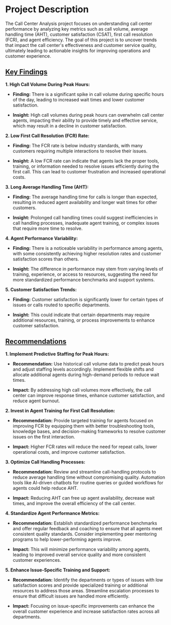 # Project Description
The Call Center Analysis project focuses on understanding call center performance by analyzing key metrics such as call volume, average handling time (AHT), customer satisfaction (CSAT), first call resolution (FCR), and agent efficiency. The goal of this project is to uncover trends that impact the call center's effectiveness and customer service quality, ultimately leading to actionable insights for improving operations and customer experience.

## <u>**Key Findings**</u>
**1. High Call Volume During Peak Hours:**

- **Finding:** There is a significant spike in call volume during specific hours of the day, leading to increased wait times and lower customer satisfaction.
  
- **Insight:** High call volumes during peak hours can overwhelm call center agents, impacting their ability to provide timely and effective service, which may result in a decline in customer satisfaction.

**2. Low First Call Resolution (FCR) Rate:**

- **Finding:** The FCR rate is below industry standards, with many customers requiring multiple interactions to resolve their issues.
  
- **Insight:** A low FCR rate can indicate that agents lack the proper tools, training, or information needed to resolve issues efficiently during the first call. This can lead to customer frustration and increased operational costs.

**3. Long Average Handling Time (AHT):**

- **Finding:** The average handling time for calls is longer than expected, resulting in reduced agent availability and longer wait times for other customers.

- **Insight:** Prolonged call handling times could suggest inefficiencies in call handling processes, inadequate agent training, or complex issues that require more time to resolve.

**4. Agent Performance Variability:**

- **Finding:** There is a noticeable variability in performance among agents, with some consistently achieving higher resolution rates and customer satisfaction scores than others.
  
- **Insight:** The difference in performance may stem from varying levels of training, experience, or access to resources, suggesting the need for more standardized performance benchmarks and support systems.

**5. Customer Satisfaction Trends:**

- **Finding:** Customer satisfaction is significantly lower for certain types of issues or calls routed to specific departments.

- **Insight:** This could indicate that certain departments may require additional resources, training, or process improvements to enhance customer satisfaction.

## <u>**Recommendations**</u>

**1. Implement Predictive Staffing for Peak Hours:**

- **Recommendation:** Use historical call volume data to predict peak hours and adjust staffing levels accordingly. Implement flexible shifts and allocate additional agents during high-demand periods to reduce wait times.

- **Impact:** By addressing high call volumes more effectively, the call center can improve response times, enhance customer satisfaction, and reduce agent burnout.

**2. Invest in Agent Training for First Call Resolution:**

- **Recommendation:** Provide targeted training for agents focused on improving FCR by equipping them with better troubleshooting tools, knowledge bases, and decision-making frameworks to resolve customer issues on the first interaction.

- **Impact:** Higher FCR rates will reduce the need for repeat calls, lower operational costs, and improve customer satisfaction.

**3. Optimize Call Handling Processes:**

- **Recommendation:** Review and streamline call-handling protocols to reduce average handling time without compromising quality. Automation tools like AI-driven chatbots for routine queries or guided workflows for agents could help reduce AHT.

- **Impact:** Reducing AHT can free up agent availability, decrease wait times, and improve the overall efficiency of the call center.

**4. Standardize Agent Performance Metrics:**

- **Recommendation:** Establish standardized performance benchmarks and offer regular feedback and coaching to ensure that all agents meet consistent quality standards. Consider implementing peer mentoring programs to help lower-performing agents improve.

- **Impact:** This will minimize performance variability among agents, leading to improved overall service quality and more consistent customer experiences.

**5. Enhance Issue-Specific Training and Support:**

- **Recommendation:** Identify the departments or types of issues with low satisfaction scores and provide specialized training or additional resources to address those areas. Streamline escalation processes to ensure that difficult issues are handled more efficiently.

- **Impact:** Focusing on issue-specific improvements can enhance the overall customer experience and increase satisfaction rates across all departments.
